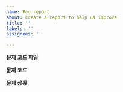 ```yaml
---
name: Bug report
about: Create a report to help us improve
title: ''
labels: ''
assignees: ''

---
```


**문제 코드 파일**


**문제 코드**


**문제 상황**
